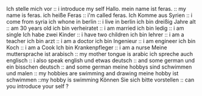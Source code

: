 Ich stelle mich vor :: i introduce my self
Hallo.
mein name ist feras. :: my name is feras.
ich heiße Feras :: i'm called feras.
Ich Komme aus Syrien :: i come from syria 
ich whone in berlin :: i live in berlin 
ich bin dreißig Jahre alt :: am 30 years old
ich bin verheiratet :: i am married
ich bin ledig :: i am single
Ich habe zwei Kinder :: i have two children 
ich bin lehrer :: i am a teacher
ich bin arzt :: i am a doctor
ich bin Ingenieur ::  i am engineer 
ich bin Koch :: i am a Cook
Ich bin Krankenpfleger :: i am a nurse
Meine muttersprache ist arabisch :: my mother tongue is arabic
ich spreche auch englisch :: i also speak english
und etwas deutsch  :: and some german
und ein bisschen deutsch :: and some german
meine hobbys sind schwimmen und malen :: my hobbies are swimming and drawing
meine hobby ist schwimmen ::my hobby is swimming
Können Sie sich bitte vorstellen :: can you introduce your self ?
